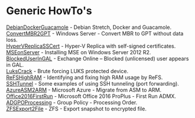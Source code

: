 # Generic HowTo's

[DebianDockerGuacamole](HowTo/DebianDockerGuacamole) - Debian Stretch, Docker and Guacamole.  
[ConvertMBR2GPT](HowTo/ConvertMBR2GPT) - Windows Server - Convert MBR to GPT without data loss.  
[HyperVReplicaSSCert](HowTo/HyperVReplicaSSCert) - Hyper-V Replica with self-signed certificates.  
[MSEonServer](HowTo/MSEonServer) - Installing MSE on Windows Server 2012 R2.  
[BlockedUserInGAL](HowTo/BlockedUserInGAL) - Exchange Online – Blocked (unlicensed) user appears in GAL.  
[LuksCrack](HowTo/LuksCrack) - Brute forcing LUKS protected device.  
[ReFSHighRAM](HowTo/ReFSHighRAM) - Identifying and fixing high RAM usage by ReFS.  
[SSHTunnel](HowTo/SSHTunnel) - Some examples of using SSH tunneling (port forwarding).  
[AzureASM2ARM](HowTo/AzureASM2ARM) - Microsoft Azure - Migrate from ASM to ARM.  
[Office2016FirstRun](HowTo/Office2016FirstRun) - Microsoft Office 2016 ProPlus - First Run ADMX.  
[ADGPOProcessing](HowTo/ADGPOProcessing) - Group Policy - Processing Order.  
[ZFSExport2File](HowTo/ZFSExport2File) - ZFS - Export snapshot to encrypted file.